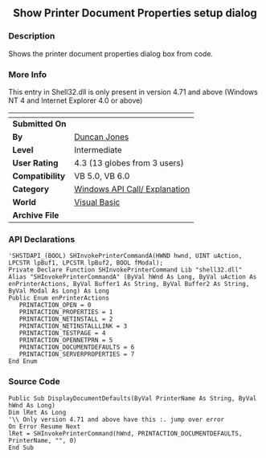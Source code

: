 ﻿<div align="center">

## Show Printer Document Properties setup dialog


</div>

### Description

Shows the printer document properties dialog box from code.
 
### More Info
 
This entry in Shell32.dll is only present in version 4.71 and above (Windows NT 4 and Internet Explorer 4.0 or above)


<span>             |<span>
---                |---
**Submitted On**   |
**By**             |[Duncan Jones](https://github.com/Planet-Source-Code/PSCIndex/blob/master/ByAuthor/duncan-jones.md)
**Level**          |Intermediate
**User Rating**    |4.3 (13 globes from 3 users)
**Compatibility**  |VB 5\.0, VB 6\.0
**Category**       |[Windows API Call/ Explanation](https://github.com/Planet-Source-Code/PSCIndex/blob/master/ByCategory/windows-api-call-explanation__1-39.md)
**World**          |[Visual Basic](https://github.com/Planet-Source-Code/PSCIndex/blob/master/ByWorld/visual-basic.md)
**Archive File**   |[](https://github.com/Planet-Source-Code/duncan-jones-show-printer-document-properties-setup-dialog__1-22127/archive/master.zip)

### API Declarations

```
'SHSTDAPI_(BOOL) SHInvokePrinterCommandA(HWND hwnd, UINT uAction, LPCSTR lpBuf1, LPCSTR lpBuf2, BOOL fModal);
Private Declare Function SHInvokePrinterCommand Lib "shell32.dll" Alias "SHInvokePrinterCommandA" (ByVal hWnd As Long, ByVal uAction As enPrinterActions, ByVal Buffer1 As String, ByVal Buffer2 As String, ByVal Modal As Long) As Long
Public Enum enPrinterActions
   PRINTACTION_OPEN = 0
   PRINTACTION_PROPERTIES = 1
   PRINTACTION_NETINSTALL = 2
   PRINTACTION_NETINSTALLLINK = 3
   PRINTACTION_TESTPAGE = 4
   PRINTACTION_OPENNETPRN = 5
   PRINTACTION_DOCUMENTDEFAULTS = 6
   PRINTACTION_SERVERPROPERTIES = 7
End Enum
```


### Source Code

```
Public Sub DisplayDocumentDefaults(ByVal PrinterName As String, ByVal hWnd As Long)
Dim lRet As Long
'\\ Only version 4.71 and above have this :. jump over error
On Error Resume Next
lRet = SHInvokePrinterCommand(hWnd, PRINTACTION_DOCUMENTDEFAULTS, PrinterName, "", 0)
End Sub
```


